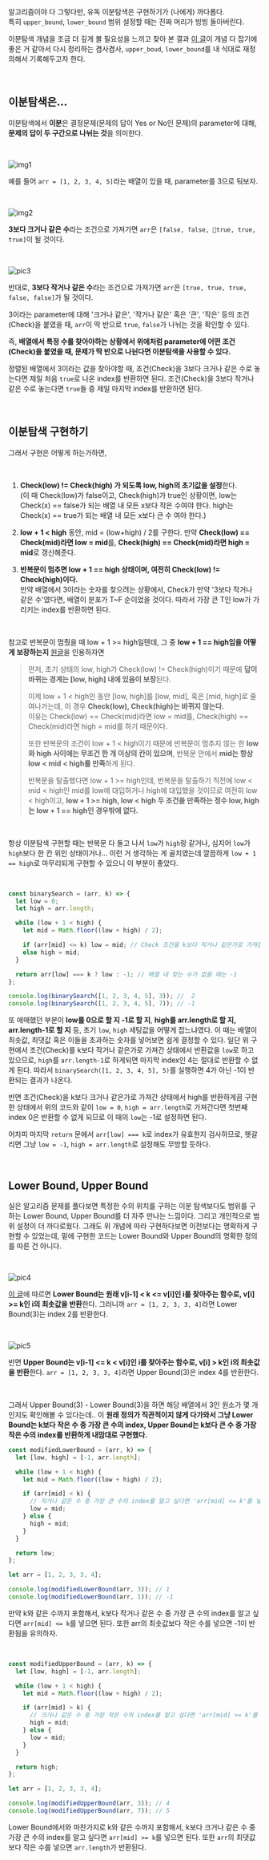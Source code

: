알고리즘이야 다 그렇다만, 유독 이분탐색은 구현하기가 (나에게) 까다롭다.  
특히 `upper_bound`, `lower_bound` 범위 설정할 때는 진짜 머리가 빙빙 돌아버린다.

이분탐색 개념을 조금 더 깊게 볼 필요성을 느끼고 찾아 본 결과
[이 글](https://www.acmicpc.net/blog/view/109)이 개념 다 잡기에 좋은 거 같아서 다시 정리하는 겸사겸사,
`upper_boud`, `lower_bound`를 내 식대로 재정의해서 기록해두고자 한다.

&nbsp; &nbsp;

## 이분탐색은...

이분탐색에서 **이분**은 결정문제(문제의 답이 Yes or No인 문제)의 parameter에 대해, **문제의 답이 두 구간으로 나뉘는 것**을 의미한다.

&nbsp; &nbsp;

![img1](https://github.com/user-attachments/assets/80dea845-7bdf-49cc-8bd7-81409a42772a)

예를 들어 `arr = [1, 2, 3, 4, 5]`라는 배열이 있을 때, parameter를 3으로 둬보자.

&nbsp; &nbsp;

![img2](https://github.com/user-attachments/assets/f92c44e8-4432-488e-8c19-4cdabdcab72e)

**3보다 크거나 같은 수**라는 조건으로 가져가면 `arr`은 `[false, false, true, true, true]`이 될 것이다.

&nbsp; &nbsp;

![pic3](https://github.com/user-attachments/assets/27ca9eb9-96c2-46a1-ad87-9d0c84b6e577)

반대로, **3보다 작거나 같은 수**라는 조건으로 가져가면 `arr`은 `[true, true, true, false, false]`가 될 것이다.

3이라는 parameter에 대해 '크거나 같은', '작거나 같은' 혹은 '큰', '작은' 등의 조건(Check)을 붙였을 때, `arr`이 딱 반으로 `true`, `false`가 나뉘는 것을 확인할 수 있다.

즉, **배열에서 특정 수를 찾아야하는 상황에서 위에처럼 parameter에 어떤 조건(Check)을 붙였을 때, 문제가 딱 반으로 나뉜다면 이분탐색을 사용할 수 있다.**

정렬된 배열에서 3이라는 값을 찾아야할 때, 조건(Check)을 3보다 크거나 같은 수로 놓는다면 제일 처음 `true`로 나온 index를 반환하면 된다.
조건(Check)을 3보다 작거나 같은 수로 놓는다면 `true`들 중 제일 마지막 index를 반환하면 된다.

&nbsp; &nbsp;

## 이분탐색 구현하기

그래서 구현은 어떻게 하는가하면,

&nbsp; &nbsp;

1. **Check(low) != Check(high) 가 되도록 low, high의 초기값을 설정**한다.  
   (이 때 Check(low)가 false이고, Check(high)가 true인 상황이면, low는 Check(x) == false가 되는 배열 내 모든 x보다 작은 수여야 한다. high는 Check(x) == true가 되는 배열 내 모든 x보다 큰 수 여야 한다.)

2. **low + 1 < high** 동안, mid = (low+high) / 2를 구한다.
   만약 **Check(low) == Check(mid)라면 low = mid**를,
   **Check(high) == Check(mid)라면 high = mid**로 갱신해준다.

3. **반복문이 멈추면 low + 1 == high 상태이며, 여전히 Check(low) != Check(high)이다.**  
   만약 배열에서 3이라는 숫자를 찾으려는 상황에서, Check가 만약 '3보다 작거나 같은 수'였다면, 배열이 분포가 T~F 순이었을 것이다. 따라서 가장 큰 T인 low가 가리키는 index를 반환하면 된다.

&nbsp; &nbsp;

참고로 반복문이 멈췄을 때 low + 1 >= high일텐데, 그 중 **low + 1 == high임을 어떻게 보장하는지** [원글](https://www.acmicpc.net/blog/view/109)을 인용하자면

> 먼저, 초기 상태의 low, high가 Check(low) != Check(high)이기 때문에 **답이 바뀌는 경계는 [low, high] 내에 있음이 보장**된다.
>
> 이제 low + 1 < high인 동안 [low, high]를 [low, mid], 혹은 [mid, high]로 줄여나가는데, 이 경우 **Check(low), Check(high)는 바뀌지 않는다.**  
> 이유는 Check(low) == Check(mid)라면 low = mid를, Check(high) == Check(mid)라면 high = mid를 하기 때문이다.
>
> 또한 반복문의 조건이 low + 1 < high이기 때문에 반복문이 멈추지 않는 한 **low와 high 사이에는 무조건 한 개 이상의 칸이 있으며**, 반복문 안에서 **mid는 항상 low < mid < high를 만족**하게 된다.
>
> 반복문을 탈출했다면 low + 1 >= high인데, 반복문을 탈출하기 직전에 low < mid < high인 mid를 low에 대입하거나 high에 대입했을 것이므로 여전히 low < high이고, **low + 1 >= high, low < high 두 조건을 만족하는 정수 low, high는 low + 1 == high인 경우밖에 없다.**

&nbsp; &nbsp;

항상 이분탐색 구현할 때는 반복문 다 돌고 나서 `low`가 `high`랑 같거나, 심지어 `low`가 `high`보다 한 칸 위인 상태이거나... 이런 거 생각하는 게 골치였는데 깔끔하게 `low + 1 == high`로 마무리되게 구현할 수 있으니 이 부분이 좋았다.

&nbsp; &nbsp;

```js
const binarySearch = (arr, k) => {
  let low = 0;
  let high = arr.length;

  while (low + 1 < high) {
    let mid = Math.floor((low + high) / 2);

    if (arr[mid] <= k) low = mid; // Check 조건을 k보다 작거나 같은가로 가져감
    else high = mid;
  }

  return arr[low] === k ? low : -1; // 배열 내 찾는 수가 없을 때는 -1
};

console.log(binarySearch([1, 2, 3, 4, 5], 3)); //  2
console.log(binarySearch([1, 2, 3, 4, 5], 7)); // -1
```

또 애매했던 부분이 **low를 0으로 할 지 -1로 할 지**, **high를 arr.length로 할 지, arr.length-1로 할 지** 등, 초기 `low`, `high` 세팅값을 어떻게 잡느냐였다. 이 때는 배열이 최솟값, 최댓값 혹은 이들을 초과하는 숫자를 넣어보면 쉽게 결정할 수 있다. 일단 위 구현에서 조건(Check)를 k보다 작거나 같은가로 가져간 상태에서 반환값을 `low`로 하고 있으므로, `high`를 `arr.length-1`로 하게되면 마지막 index인 4는 절대로 반환할 수 없게 된다. 따라서 `binarySearch([1, 2, 3, 4, 5], 5)`를 실행하면 4가 아닌 -1이 반환되는 결과가 나온다.

반면 조건(Check)을 k보다 크거나 같은가로 가져간 상태에서 high를 반환하게끔 구현한 상태에서 위의 코드와 같이 `low = 0`, `high = arr.length`로 가져간다면 첫번째 index 0은 반환할 수 없게 되므로 이 때의 `low`는 -1로 설정하면 된다.

어차피 마지막 `return` 문에서 `arr[low] === k`로 index가 유효한지 검사하므로, 헷갈리면 그냥 `low = -1`, `high = arr.length`로 설정해도 무방할 듯하다.

&nbsp; &nbsp;

## Lower Bound, Upper Bound

실은 알고리즘 문제를 풀다보면 특정한 수의 위치를 구하는 이분 탐색보다도 범위를 구하는 Lower Bound, Upper Bound를 더 자주 만나는 느낌이다. 그리고 개인적으로 범위 설정이 더 까다로웠다. 그래도 위 개념에 따라 구현하다보면 이전보다는 명확하게 구현할 수 있었는데, 밑에 구현한 코드는 Lower Bound와 Upper Bound의 명확한 정의를 따른 건 아니다.

&nbsp; &nbsp;

![pic4](https://github.com/user-attachments/assets/8dbb75ab-99ca-4098-9e92-4050467cbd71)

[이 글](https://www.acmicpc.net/blog/view/109)에 따르면 **Lower Bound는 원래 v[i-1] < k <= v[i]인 i를 찾아주는 함수로, v[i] >= k인 i의 최솟값을 반환**한다. 그러니까 `arr = [1, 2, 3, 3, 4]`라면 Lower Bound(3)는 index 2를 반환한다.

&nbsp; &nbsp;

![pic5](https://github.com/user-attachments/assets/fda3b138-f64b-483e-95f5-1d415c035dcd)

반면 **Upper Bound는 v[i-1] <= k < v[i]인 i를 찾아주는 함수로, v[i] > k인 i의 최솟값을 반환**한다. `arr = [1, 2, 3, 3, 4]`라면 Upper Bound(3)은 index 4를 반환한다.

&nbsp; &nbsp;

그래서 Upper Bound(3) - Lower Bound(3)을 하면 해당 배열에서 3인 원소가 몇 개인지도 확인해볼 수 있다는데.. 이 **원래 정의가 직관적이지 않게 다가와서 그냥 Lower Bound는 k보다 작은 수 중 가장 큰 수의 index, Upper Bound는 k보다 큰 수 중 가장 작은 수의 index를 반환하게 내맘대로 구현했다.**

```js
const modifiedLowerBound = (arr, k) => {
  let [low, high] = [-1, arr.length];

  while (low + 1 < high) {
    let mid = Math.floor((low + high) / 2);

    if (arr[mid] < k) {
      // 작거나 같은 수 중 가장 큰 수의 index를 알고 싶다면 'arr[mid] <= k'를 넣는다.
      low = mid;
    } else {
      high = mid;
    }
  }

  return low;
};

let arr = [1, 2, 3, 3, 4];

console.log(modifiedLowerBound(arr, 3)); // 1
console.log(modifiedLowerBound(arr, 1)); // -1
```

만약 k와 같은 수까지 포함해서, k보다 작거나 같은 수 중 가장 큰 수의 index를 알고 싶다면 `arr[mid] <= k`를 넣으면 된다. 또한 arr의 최솟값보다 작은 수를 넣으면 -1이 반환됨을 유의하자.

&nbsp; &nbsp;

```js
const modifiedUpperBound = (arr, k) => {
  let [low, high] = [-1, arr.length];

  while (low + 1 < high) {
    let mid = Math.floor((low + high) / 2);

    if (arr[mid] > k) {
      // 크거나 같은 수 중 가장 작은 수의 index를 알고 싶다면 'arr[mid] >= k'를 넣는다.
      high = mid;
    } else {
      low = mid;
    }
  }

  return high;
};

let arr = [1, 2, 3, 3, 4];

console.log(modifiedUpperBound(arr, 3)); // 4
console.log(modifiedUpperBound(arr, 7)); // 5
```

Lower Bound에서와 마찬가지로 k와 같은 수까지 포함해서, k보다 크거나 같은 수 중 가장 큰 수의 index를 알고 싶다면 `arr[mid] >= k`를 넣으면 된다. 또한 `arr`의 최댓값보다 작은 수를 넣으면 `arr.length`가 반환된다.

&nbsp; &nbsp;
